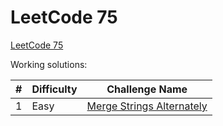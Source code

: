 # LeetCode 75 #

[LeetCode 75](https://leetcode.com/studyplan/leetcode-75/)

Working solutions:

| # | Difficulty | Challenge Name                                                          |
|---|------------|-------------------------------------------------------------------------|
| 1 | Easy       | [Merge Strings Alternately](https://github.com/striker25/leetcode/java) |